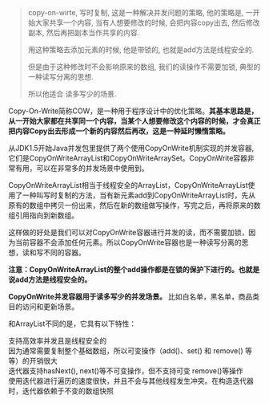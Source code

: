
> copy-on-wirte, 写时复制, 这是一种解决并发问题的策略, 他的策略是, 一开始大家共享一个内容, 当有人想要修改的时候, 会把内容copy出去, 然后修改副本, 然后再把副本当作共享的内容.
> 
> 用这种策略去添加元素的时候, 他是带锁的, 也就是add方法是线程安全的.
> 
> 但是由于这种修改时不会影响原来的数组, 我们的读操作不需要加锁, 典型的一种读写分离的思想.
> 
> 所以他适合 读多写少的场景.

Copy-On-Write简称COW，是一种用于程序设计中的优化策略。**其基本思路是，从一开始大家都在共享同一个内容，当某个人想要修改这个内容的时候，才会真正把内容Copy出去形成一个新的内容然后再改，这是一种延时懒惰策略。**



从JDK1.5开始Java并发包里提供了两个使用CopyOnWrite机制实现的并发容器,它们是CopyOnWriteArrayList和CopyOnWriteArraySet。CopyOnWrite容器非常有用，可以在非常多的并发场景中使用到。

  
CopyOnWriteArrayList相当于线程安全的ArrayList，CopyOnWriteArrayList使用了一种叫写时复制的方法，当有新元素add到CopyOnWriteArrayList时，先从原有的数组中拷贝一份出来，然后在新的数组做写操作，写完之后，再将原来的数组引用指向到新数组。

  
这样做的好处是我们可以对CopyOnWrite容器进行并发的读，而不需要加锁，因为当前容器不会添加任何元素。所以CopyOnWrite容器也是一种读写分离的思想，读和写不同的容器。

  
**注意：CopyOnWriteArrayList的整个add操作都是在锁的保护下进行的。也就是说add方法是线程安全的。**

  
**CopyOnWrite并发容器用于读多写少的并发场景。** 比如白名单，黑名单，商品类目的访问和更新场景。


和ArrayList不同的是，它具有以下特性：

  
支持高效率并发且是线程安全的  
因为通常需要复制整个基础数组，所以可变操作（add()、set() 和 remove() 等等）的开销很大  
迭代器支持hasNext(), next()等不可变操作，但不支持可变 remove()等操作  
使用迭代器进行遍历的速度很快，并且不会与其他线程发生冲突。在构造迭代器时，迭代器依赖于不变的数组快照  

  


